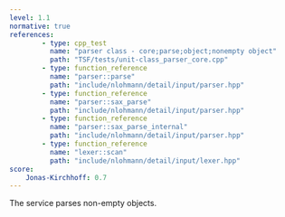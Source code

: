 ```yaml
---
level: 1.1
normative: true
references:
        - type: cpp_test
          name: "parser class - core;parse;object;nonempty object"
          path: "TSF/tests/unit-class_parser_core.cpp"
        - type: function_reference
          name: "parser::parse"
          path: "include/nlohmann/detail/input/parser.hpp"
        - type: function_reference
          name: "parser::sax_parse"
          path: "include/nlohmann/detail/input/parser.hpp"
        - type: function_reference
          name: "parser::sax_parse_internal"
          path: "include/nlohmann/detail/input/parser.hpp"
        - type: function_reference
          name: "lexer::scan"
          path: "include/nlohmann/detail/input/lexer.hpp"
score:
    Jonas-Kirchhoff: 0.7
---
```


The service parses non-empty objects.